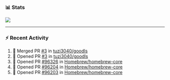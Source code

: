 ### :bar_chart: Stats

<a href="#">
  <img align="center" src="https://github-readme-stats.vercel.app/api?username=tuzi3040&show_icons=true&theme=dark" />
</a>

---

### :zap: Recent Activity

<!--START_SECTION:activity-->
1. 🎉 Merged PR [#3](https://github.com/tuzi3040/goodls/pull/3) in [tuzi3040/goodls](https://github.com/tuzi3040/goodls)
2. 💪 Opened PR [#3](https://github.com/tuzi3040/goodls/pull/3) in [tuzi3040/goodls](https://github.com/tuzi3040/goodls)
3. 💪 Opened PR [#96326](https://github.com/Homebrew/homebrew-core/pull/96326) in [Homebrew/homebrew-core](https://github.com/Homebrew/homebrew-core)
4. 💪 Opened PR [#96204](https://github.com/Homebrew/homebrew-core/pull/96204) in [Homebrew/homebrew-core](https://github.com/Homebrew/homebrew-core)
5. 💪 Opened PR [#96203](https://github.com/Homebrew/homebrew-core/pull/96203) in [Homebrew/homebrew-core](https://github.com/Homebrew/homebrew-core)
<!--END_SECTION:activity-->
